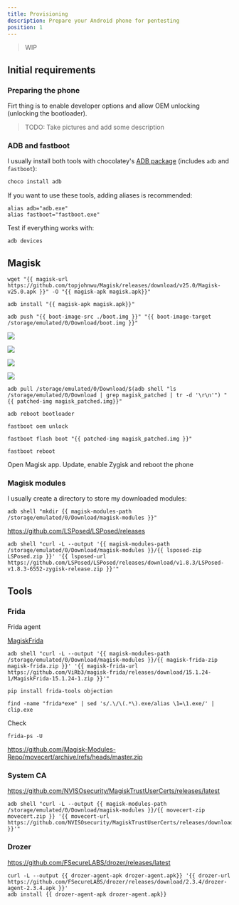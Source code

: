 ```yaml
---
title: Provisioning
description: Prepare your Android phone for pentesting
position: 1
---
```


> WIP

## Initial requirements

### Preparing the phone

Firt thing is to enable developer options and allow OEM unlocking (unlocking the bootloader).

> TODO: Take pictures and add some description

### ADB and fastboot

I usually install both tools with chocolatey's [ADB package](https://community.chocolatey.org/packages/adb) (includes `adb` and `fastboot`):

```powershell
choco install adb
```

If you want to use these tools, adding aliases is recommended:

```shell
alias adb="adb.exe"
alias fastboot="fastboot.exe"
```

Test if everything works with:

```shell
adb devices
```

## Magisk

```shell
wget "{{ magisk-url https://github.com/topjohnwu/Magisk/releases/download/v25.0/Magisk-v25.0.apk }}" -O "{{ magisk-apk magisk.apk}}"
```

```shell
adb install "{{ magisk-apk magisk.apk}}"
```

```shell
adb push "{{ boot-image-src ./boot.img }}" "{{ boot-image-target /storage/emulated/0/Download/boot.img }}"
```

![](./provisioning-images/magisk_install_01.png)

![](./provisioning-images/magisk_install_02.png)

![](./provisioning-images/magisk_install_03.png)

![](./provisioning-images/magisk_install_04.png)

```shell
adb pull /storage/emulated/0/Download/$(adb shell "ls /storage/emulated/0/Download | grep magisk_patched | tr -d '\r\n'") "{{ patched-img magisk_patched.img}}"
```

```shell
adb reboot bootloader
```

```shell
fastboot oem unlock
```

```shell
fastboot flash boot "{{ patched-img magisk_patched.img }}"
```

```shell
fastboot reboot
```

Open Magisk app. Update, enable Zygisk and reboot the phone

### Magisk modules

I usually create a directory to store my downloaded modules:

```shell
adb shell "mkdir {{ magisk-modules-path /storage/emulated/0/Download/magisk-modules }}"
```

https://github.com/LSPosed/LSPosed/releases

```shell
adb shell "curl -L --output '{{ magisk-modules-path /storage/emulated/0/Download/magisk-modules }}/{{ lsposed-zip LSPosed.zip }}' '{{ lsposed-url https://github.com/LSPosed/LSPosed/releases/download/v1.8.3/LSPosed-v1.8.3-6552-zygisk-release.zip }}'"
```

## Tools

### Frida

Frida agent

[MagiskFrida](https://github.com/ViRb3/magisk-frida/releases/latest)

```shell
adb shell "curl -L --output '{{ magisk-modules-path /storage/emulated/0/Download/magisk-modules }}/{{ magisk-frida-zip magisk-frida.zip }}' '{{ magisk-frida-url https://github.com/ViRb3/magisk-frida/releases/download/15.1.24-1/MagiskFrida-15.1.24-1.zip }}'"
```

```shell
pip install frida-tools objection
```

```shell
find -name "frida*exe" | sed 's/.\/\(.*\).exe/alias \1=\1.exe/' | clip.exe
```

Check

```shell
frida-ps -U
```

https://github.com/Magisk-Modules-Repo/movecert/archive/refs/heads/master.zip

### System CA

https://github.com/NVISOsecurity/MagiskTrustUserCerts/releases/latest

```shell
adb shell "curl -L --output {{ magisk-modules-path /storage/emulated/0/Download/magisk-modules }}/{{ movecert-zip movecert.zip }} '{{ movecert-url https://github.com/NVISOsecurity/MagiskTrustUserCerts/releases/download/v0.4.1/AlwaysTrustUserCerts.zip }}'"
```

### Drozer

https://github.com/FSecureLABS/drozer/releases/latest

```shell
curl -L --output {{ drozer-agent-apk drozer-agent.apk}} '{{ drozer-url https://github.com/FSecureLABS/drozer/releases/download/2.3.4/drozer-agent-2.3.4.apk }}'
adb install {{ drozer-agent-apk drozer-agent.apk}}
```
